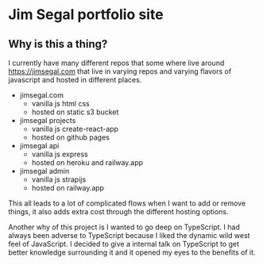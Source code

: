 # Jim Segal portfolio site

## Why is this a thing?

I currently have many different repos that some where live around https://jimsegal.com that live in varying repos and varying flavors of javascript and hosted in different places.

- jimsegal.com
  - vanilla js html css
  - hosted on static s3 bucket
- jimsegal projects
  - vanilla js create-react-app
  - hosted on github pages
- jimsegal api
  - vanilla js express
  - hosted on heroku and railway.app
- jimsegal admin
  - vanilla js strapijs
  - hosted on railway.app

This all leads to a lot of complicated flows when I want to add or remove things, it also adds extra cost through the different hosting options.

Another why of this project is I wanted to go deep on TypeScript. I had always been adverse to TypeScript because I liked the dynamic wild west feel of JavaScript. I decided to give a internal talk on TypeScript to get better knowledge surrounding it and it opened my eyes to the benefits of it.
